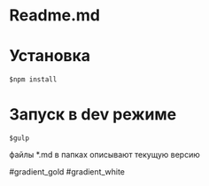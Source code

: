 # Readme.md

# Установка

`$npm install`

# Запуск в dev режиме

`$gulp`


файлы *.md в папках описывают текущую версию


#gradient_gold
#gradient_white

<linearGradient id="paint0_linear_364_8793" x1="671.5" y1="1196" x2="671.5" y2="1252" gradientUnits="userSpaceOnUse">
<stop stop-color="white" stop-opacity="0.35"/>
<stop offset="1" stop-color="white"/>
</linearGradient>
